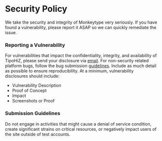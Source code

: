 # Security Policy

We take the security and integrity of Monkeytype very seriously. If you have found a vulnerability, please report it ASAP so we can quickly remediate the issue.

### Reporting a Vulnerability

For vulnerabilities that impact the confidentiality, integrity, and availability of TipoHiZ, please send your disclosure via [email](jdomeh77@gmail.com). For non-security related platform bugs, follow the bug submission [guidelines](https://github.com/jhohannesk/tipohiz#bug-report-or-feature-request). Include as much detail as possible to ensure reproducibility. At a minimum, vulnerability disclosures should include:

-  Vulnerability Description
-  Proof of Concept
-  Impact
-  Screenshots or Proof

### Submission Guidelines

Do not engage in activities that might cause a denial of service condition, create significant strains on critical resources, or negatively impact users of the site outside of test accounts.
